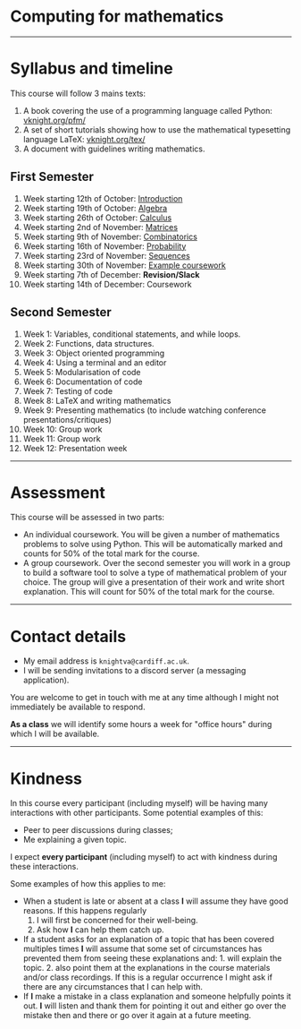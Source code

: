 # Computing for mathematics

---

# Syllabus and timeline

This course will follow 3 mains texts:

1. A book covering the use of a programming language called Python:
   [vknight.org/pfm/](https://vknight.org/pfm/)
2. A set of short tutorials showing how to use the mathematical typesetting
   language LaTeX: [vknight.org/tex/](https://vknight.org/tex/)
3. A document with guidelines writing mathematics.

## First Semester

1. Week starting 12th of October:
   [Introduction](https://vknight.org/pfm/chapters/01-using-notebooks/introduction/main.html)
2. Week starting 19th of October:
   [Algebra](https://vknight.org/pfm/chapters/02-algebra/introduction/main.html)
3. Week starting 26th of October:
   [Calculus](https://vknight.org/pfm/chapters/03-calculus/introduction/main.html)
4. Week starting 2nd of November:
   [Matrices](https://vknight.org/pfm/chapters/04-matrices/introduction/main.html)
5. Week starting 9th of November:
   [Combinatorics](https://vknight.org/pfm/chapters/05-combinations-permutations/introduction/main.html)
6. Week starting 16th of November:
   [Probability](https://vknight.org/pfm/chapters/06-probability/introduction/main.html)
7. Week starting 23rd of November:
   [Sequences](https://vknight.org/pfm/chapters/07-sequences/introduction/main.html)
8. Week starting 30th of November: [Example
   coursework](./assets/nbs/assessment/mock/main.ipynb)
9. Week starting 7th of December: **Revision/Slack**
10. Week starting 14th of December: Coursework

## Second Semester

1. Week 1: Variables, conditional statements, and while loops.
2. Week 2: Functions, data structures.
3. Week 3: Object oriented programming
4. Week 4: Using a terminal and an editor
5. Week 5: Modularisation of code
6. Week 6: Documentation of code
7. Week 7: Testing of code
8. Week 8: LaTeX and writing mathematics
9. Week 9: Presenting mathematics (to include watching conference
   presentations/critiques)
10. Week 10: Group work
11. Week 11: Group work
12. Week 12: Presentation week

---

# Assessment

This course will be assessed in two parts:

- An individual coursework. You will be given a number of mathematics problems
  to solve using Python. This will be automatically marked and counts for 50% of
  the total mark for the course.
- A group coursework. Over the second semester you will work in a group to build
  a software tool to solve a type of mathematical problem of your choice. The
  group will give a presentation of their work and write short explanation.
  This will count for 50% of the total mark for the course.

---

# Contact details

- My email address is `knightva@cardiff.ac.uk`.
- I will be sending invitations to a discord server (a messaging application).

You are welcome to get in touch with me at any time although I might not
immediately be available to respond.

**As a class** we will identify some hours a week for "office hours" during
which I will be available.

---

# Kindness

In this course every participant (including myself) will be having many
interactions with other participants. Some potential examples of this:

- Peer to peer discussions during classes;
- Me explaining a given topic.

I expect **every participant** (including myself) to act with kindness during
these interactions.

Some examples of how this applies to me:

- When a student is late or absent at a class **I** will assume they have good
  reasons. If this happens regularly
    1. I will first be concerned for their well-being.
    2. Ask how **I** can help them catch up.
- If a student asks for an explanation of a topic that has been covered
  multiples times **I** will assume that some set of circumstances has prevented
  them from seeing these explanations and:
      1. will explain the topic.
      2. also point them at the explanations in the course materials and/or class
         recordings.
  If this is a regular occurrence I might ask if there are any circumstances
  that I can help with.
- If **I** make a mistake in a class explanation and someone helpfully points it
  out. **I** will listen and thank them for pointing it out and either go over
  the mistake then and there or go over it again at a future meeting.
